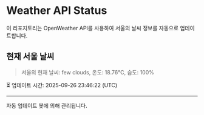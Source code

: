 
# Weather API Status

이 리포지토리는 OpenWeather API를 사용하여 서울의 날씨 정보를 자동으로 업데이트합니다.

## 현재 서울 날씨
> 서울의 현재 날씨: few clouds, 온도: 18.76°C, 습도: 100%

⏳ 업데이트 시간: 2025-09-26 23:46:22 (UTC)

---
자동 업데이트 봇에 의해 관리됩니다.
